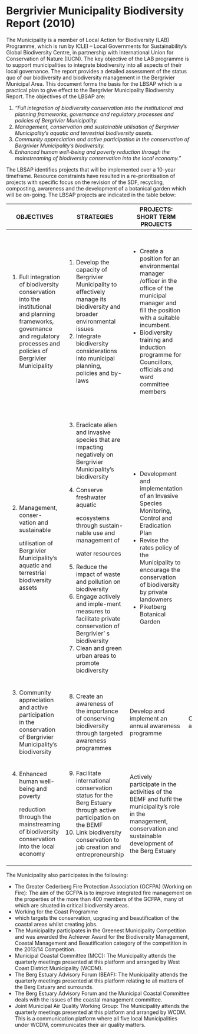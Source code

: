 # Bergrivier Municipality Biodiversity Report (2010)

The Municipality is a member of Local Action for Biodiversity (LAB) Programme, which is run by ICLEI – Local Governments for Sustainability’s Global Biodiversity Centre, in partnership with International Union for Conservation of Nature (IUCN). The key objective of the LAB programme is to support municipalities to integrate biodiversity into all aspects of their local governance. The report provides a detailed assessment of the status quo of our biodiversity and biodiversity management in the Bergrivier Municipal Area. This document forms the basis for the LBSAP which is a practical plan to give effect to the Bergrivier Municipality Biodiversity Report. The objectives of the LBSAP are:

1. _“Full integration of biodiversity conservation into the institutional and planning frameworks, governance and regulatory processes and policies of Bergrivier Municipality._
2. _Management, conservation and sustainable utilisation of Bergrivier Municipality’s aquatic and terrestrial biodiversity assets._
3. _Community appreciation and active participation in the conservation of Bergrivier Municipality’s biodiversity._
4. _Enhanced human well-being and poverty reduction through the mainstreaming of biodiversity conservation into the local economy.”_

The LBSAP identifies projects that will be implemented over a 10-year timeframe. Resource constraints have resulted in a re-prioritisation of projects with specific focus on the revision of the SDF, recycling, composting, awareness and the development of a botanical garden which will be on-going. The LBSAP projects are indicated in the table below:

<table data-card-size="large" data-view="cards"><thead><tr><th>OBJECTIVES</th><th>STRATEGIES</th><th>PROJECTS: SHORT TERM PROJECTS</th><th>PROJECTS: MEDIUM TERM PROJECTS</th><th>PROJECTS: LONG TERM PROJECTS</th></tr></thead><tbody><tr><td><ol><li>Full integration of biodiversity conservation into the institutional and planning frameworks, governance and regulatory processes and policies of Bergrivier Municipality</li></ol></td><td><ol><li>Develop the capacity of Bergrivier Municipality to effectively manage its biodiversity and broader environmental issues</li><li>Integrate biodiversity considerations into municipal planning, policies and by-laws</li></ol></td><td><ul><li>Create a position for an environmental manager /officer in the office of the municipal manager and fill the position with a suitable incumbent.</li><li>Biodiversity training and induction programme for Councillors, officials and ward committee members</li></ul></td><td><ul><li>Develop and implement a policy to guide development within critical biodiversity, critical ecological support and other natural areas</li><li>Rezone municipal critical biodiversity and critical ecological support areas</li><li>Develop and implement an urban greening policy /By-law</li><li>Develop and implement a green procurement policy</li><li>Develop and implement an Air Quality By-law</li><li>Revision of the SDF</li></ul></td><td><ul><li>Repeat Biodiversity training and induction programme for Councillors, officials and ward committee members</li><li>Develop a uniform LUMS for the Bergrivier Municipality</li></ul></td></tr><tr><td><ol start="2"><li><p>Management, conser- vation and sustainable</p><p>utilisation of Bergrivier Municipality’s aquatic and terrestrial biodiversity assets</p></li></ol></td><td><ol start="3"><li>Eradicate alien and invasive species that are impacting negatively on Bergrivier Municipality’s biodiversity</li><li><p>Conserve freshwater aquatic</p><p>ecosystems through sustain- nable use and management of</p><p>water resources</p></li><li>Reduce the impact of waste and pollution on biodiversity</li><li>Engage actively and imple-ment measures to facilitate private conservation of Bergrivier’ s biodiversity</li><li>Clean and green urban areas to promote biodiversity</li></ol></td><td><ul><li>Development and implementation of an Invasive Species Monitoring, Control and Eradication Plan</li><li>Revise the rates policy of the Municipality to encourage the conservation of biodiversity by private landowners</li><li>Piketberg Botanical Garden</li></ul></td><td><ul><li>On-going implementation of the Invasive Species Monitoring, Control and Eradication Plan</li><li>Urban rainwater harvesting</li><li><p>Develop a water pollution risk</p><p>reduction plan</p></li><li>Closure and rehabilitation of all unlicensed solid waste disposal sites</li><li>On-going revision of the Municipality’s rates policy to encourage the conservation of biodiversity by private landowners</li><li>Facilitate the conclusion of a stewardship agreement with the Moravian Church/Goedverwacht Community to care for the Platkloof River and its surrounds</li><li>Adopt a street tree campaign</li></ul></td><td><ul><li>On-going implementation of the Invasive Species Monitoring, Control and Eradication Plan</li><li>Urban rainwater harvesting continued</li><li>On-going revision of the Municipality’s rates policy to encourage the conservation of biodiversity by private landowners</li><li>On-going adopt a street tree campaign</li><li>Garden competition</li></ul></td></tr><tr><td><ol start="3"><li>Community appreciation and active participation in the conservation of Bergrivier Municipality’s biodiversity</li></ol></td><td><ol start="8"><li>Create an awareness of the importance of conserving biodiversity through targeted awareness programmes</li></ol></td><td>Develop and implement an annual awareness programme</td><td>On-going annual awareness programme</td><td>On-going annual awareness programme</td></tr><tr><td><ol start="4"><li><p>Enhanced human well- being and poverty</p><p>reduction through the mainstreaming of biodiversity conservation into the local economy</p></li></ol></td><td><ol start="9"><li>Facilitate international conservation status for the Berg Estuary through active participation on the BEMF</li><li>Link biodiversity conservation to job creation and entrepreneurship</li></ol></td><td>Actively participate in the activities of the BEMF and fulfil the municipality’s role in the management, conservation and sustainable development of the Berg Estuary</td><td><ul><li>On-going</li><li>Roll out of urban waste recycling project to all urban areas of the Municipality</li><li>Coastal cleaning and beautification</li><li>Clean Porterville stream</li></ul></td><td><ul><li>On-going</li><li>On-going roll out of urban waste recycling project to all urban areas of the Municipality</li><li>Compost making project</li></ul></td></tr></tbody></table>

The Municipality also participates in the following:

* The Greater Cederberg Fire Protection Association (GCFPA) (Working on Fire): The aim of the GCFPA is to improve integrated fire management on the properties of the more than 400 members of the GCFPA, many of which are situated in critical biodiversity areas.
* Working for the Coast Programme
* which targets the conservation, upgrading and beautification of the coastal areas whilst creating jobs.
* The Municipality participates in the Greenest Municipality Competition and was awarded the Achiever Award for the Biodiversity Management, Coastal Management and Beautification category of the competition in the 2013/14 Competition.
* Municipal Coastal Committee (MCC): The Municipality attends the quarterly meetings presented at this platform and arranged by West Coast District Municipality (WCDM).
* The Berg Estuary Advisory Forum (BEAF): The Municipality attends the quarterly meetings presented at this platform relating to all matters of the Berg Estuary and surrounds.
* The Berg Estuary Advisory Forum and the Municipal Coastal Committee deals with the issues of the coastal management committee.
* Joint Municipal Air Quality Working Group: The Municipality attends the quarterly meetings presented at this platform and arranged by WCDM. This is a communication platform where all five local Municipalities under WCDM, communicates their air quality matters.
